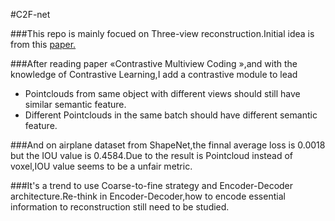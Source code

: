 #C2F-net

###This repo is mainly focued on Three-view reconstruction.Initial idea is from this <a href="[https:\\www.baidu.com](https://ieeexplore.ieee.org/document/9925147)">paper.</a>

###After reading paper 	&laquo;Contrastive Multiview Coding	&raquo;,and with the knowledge of Contrastive Learning,I add a contrastive module to lead
* Pointclouds from same object with different views should still have similar semantic feature.
* Different Pointclouds in the same batch should have different semantic feature.
  
###And on airplane dataset from ShapeNet,the finnal average loss is 
0.0018 but the IOU value is 0.4584.Due to the result is Pointcloud instead of voxel,IOU value seems to be a unfair metric.

###It's a trend to use Coarse-to-fine strategy and Encoder-Decoder architecture.Re-think in Encoder-Decoder,how to encode essential information to reconstruction still need to be studied.






